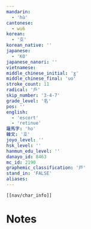 ```yaml
---
mandarin:
  - 'hù'
cantonese:
  - wu6
korean:
  - '호'
korean_native: ''
japanese:
  - 'KO'
japanese_nanori: ''
vietnamese:
middle_chinese_initial: 'ɣ'
middle_chinese_final: 'uo'
stroke_count: 11
radical: '戶'
skip_number: '3-4-7'
grade_level: '名'
pos: ''
english:
  - 'escort'
  - 'retinue'
羅馬字: 'ho'
韓文: '호'
joyo_level: ''
hsk_level: ''
hanmun_edu_level: ''
danayo_id: 8463
mc_id: 2190
graphemic_classification: '戸'
stand_in: 'FALSE'
aliases:
---
```

```meta-bind-embed
[[nav/char_info]]
```

# Notes

